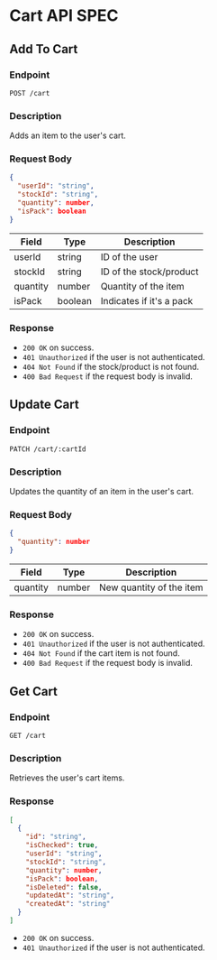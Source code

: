 # Cart API SPEC

## Add To Cart

### Endpoint

`POST /cart`

### Description

Adds an item to the user's cart.

### Request Body

```json
{
  "userId": "string",
  "stockId": "string",
  "quantity": number,
  "isPack": boolean
}
```

| Field    | Type    | Description              |
| -------- | ------- | ------------------------ |
| userId   | string  | ID of the user           |
| stockId  | string  | ID of the stock/product  |
| quantity | number  | Quantity of the item     |
| isPack   | boolean | Indicates if it's a pack |

### Response

- `200 OK` on success.
- `401 Unauthorized` if the user is not authenticated.
- `404 Not Found` if the stock/product is not found.
- `400 Bad Request` if the request body is invalid.

## Update Cart

### Endpoint

`PATCH /cart/:cartId`

### Description

Updates the quantity of an item in the user's cart.

### Request Body

```json
{
  "quantity": number
}
```

| Field    | Type   | Description              |
| -------- | ------ | ------------------------ |
| quantity | number | New quantity of the item |

### Response

- `200 OK` on success.
- `401 Unauthorized` if the user is not authenticated.
- `404 Not Found` if the cart item is not found.
- `400 Bad Request` if the request body is invalid.

## Get Cart

### Endpoint

`GET /cart`

### Description

Retrieves the user's cart items.

### Response

```json
[
  {
    "id": "string",
    "isChecked": true,
    "userId": "string",
    "stockId": "string",
    "quantity": number,
    "isPack": boolean,
    "isDeleted": false,
    "updatedAt": "string",
    "createdAt": "string"
  }
]
```

- `200 OK` on success.
- `401 Unauthorized` if the user is not authenticated.

